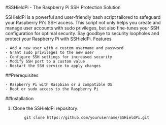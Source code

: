 #SSHieldPi - The Raspberry Pi SSH Protection Solution

SSHieldPi is a powerful and user-friendly bash script tailored to safeguard your Raspberry Pi's SSH access. This script not only helps you create and manage user accounts with sudo privileges, but also fine-tunes your SSH configuration for optimal security. Say goodbye to security loopholes and protect your Raspberry Pi with SSHieldPi.
Features

    - Add a new user with a custom username and password
    - Grant sudo privileges to the new user
    - Configure SSH settings for increased security
    - Modify SSH port to a custom value
    - Restart the SSH service to apply changes

##Prerequisites

    - Raspberry Pi with Raspbian or a compatible OS
    - Root or sudo access to the Raspberry Pi

##Installation

1. Clone the SSHieldPi repository:

            git clone https://github.com/yourusername/SSHieldPi.git
            
            
            
